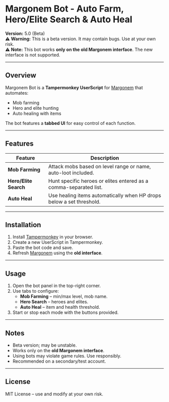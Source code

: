 # Margonem Bot - Auto Farm, Hero/Elite Search & Auto Heal

**Version:** 5.0 (Beta)  
⚠️ **Warning:** This is a beta version. It may contain bugs. Use at your own risk.  
⚠️ **Note:** This bot works **only on the old Margonem interface**. The new interface is not supported.

---

## Overview

Margonem Bot is a **Tampermonkey UserScript** for [Margonem](https://gordion.margonem.pl/) that automates:

- Mob farming
- Hero and elite hunting
- Auto healing with items

The bot features a **tabbed UI** for easy control of each function.

---

## Features

| Feature | Description |
|---------|-------------|
| **Mob Farming** | Attack mobs based on level range or name, auto-loot included. |
| **Hero/Elite Search** | Hunt specific heroes or elites entered as a comma-separated list. |
| **Auto Heal** | Use healing items automatically when HP drops below a set threshold. |

---

## Installation

1. Install [Tampermonkey](https://www.tampermonkey.net/) in your browser.  
2. Create a new UserScript in Tampermonkey.  
3. Paste the bot code and save.  
4. Refresh [Margonem](https://gordion.margonem.pl/) using the **old interface**.

---

## Usage

1. Open the bot panel in the top-right corner.  
2. Use tabs to configure:
   - **Mob Farming** – min/max level, mob name.  
   - **Hero Search** – heroes and elites.  
   - **Auto Heal** – item and health threshold.  
3. Start or stop each mode with the buttons provided.

---

## Notes

- Beta version; may be unstable.  
- Works only on the **old Margonem interface**.  
- Using bots may violate game rules. Use responsibly.  
- Recommended on a secondary/test account.

---

## License

MIT License – use and modify at your own risk.
